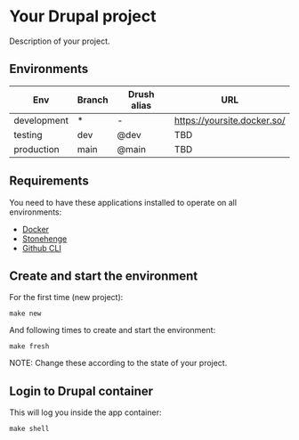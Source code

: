 # Your Drupal project

Description of your project.

## Environments

| Env         | Branch | Drush alias | URL                         |
|-------------|--------|-------------|-----------------------------|
| development | *      | -           | https://yoursite.docker.so/ |
| testing     | dev    | @dev        | TBD                         |
| production  | main   | @main       | TBD                         |

## Requirements

You need to have these applications installed to operate on all environments:

- [Docker](https://druidfi.github.io/guidelines/docs/docker.html)
- [Stonehenge](https://github.com/druidfi/stonehenge)
- [Github CLI](https://cli.github.com/)

## Create and start the environment

For the first time (new project):

``` shell
make new
```

And following times to create and start the environment:

``` shell
make fresh
```

NOTE: Change these according to the state of your project.

## Login to Drupal container

This will log you inside the app container:

``` shell
make shell
```
